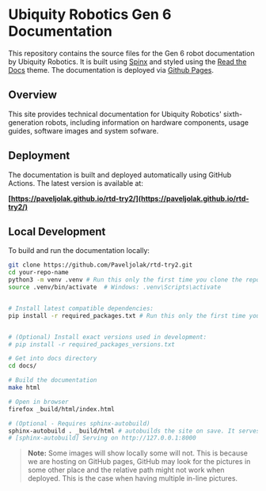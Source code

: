 # Ubiquity Robotics Gen 6 Documentation

This repository contains the source files for the Gen 6 robot documentation by Ubiquity Robotics.  It is built using [Spinx](https://www.sphinx-doc.org/) and styled using the [Read the Docs](https://github.com/readthedocs/sphinx_rtd_theme) theme. The documentation is deployed via [Github Pages](https://pages.github.com/).

## Overview
This site provides technical documentation for Ubiquity Robotics' sixth-generation robots, including information on hardware components, usage guides, software images and system sofware.

## Deployment
The documentation is built and deployed automatically using GitHub Actions. The latest version is available at:

<!-- TODO: Change this to the actual website when the repo is switched. -->
**[https://paveljolak.github.io/rtd-try2/](https://paveljolak.github.io/rtd-try2/)**

## Local Development
To build and run the documentation locally:

<!-- TODO: Add the right links and names for cloning the repository. -->
```bash
git clone https://github.com/Paveljolak/rtd-try2.git
cd your-repo-name
python3 -m venv .venv # Run this only the first time you clone the repo.
source .venv/bin/activate  # Windows: .venv\Scripts\activate


# Install latest compatible dependencies:
pip install -r required_packages.txt # Run this only the first time you clone the repo


# (Optional) Install exact versions used in development:
# pip install -r required_packages_versions.txt

# Get into docs directory
cd docs/

# Build the documentation 
make html 

# Open in browser
firefox _build/html/index.html

# (Optional - Requires sphinx-autobuild)
sphinx-autobuild . _build/html # autobuilds the site on save. It serves it locally on port 8000. 
# [sphinx-autobuild] Serving on http://127.0.0.1:8000

```


> **Note:** Some images will show locally some will not. This is because we are hosting on GitHub pages, GitHub may look for the pictures in some other place and the relative path might not work when deployed. This is the case when having multiple in-line pictures.
